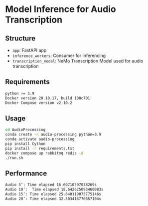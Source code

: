 # Model Inference for Audio Transcription

## Structure

- `app`: FastAPI app
- `inference_workers`: Consumer for inferencing
- `transcription_model`: NeMo Transcription Model used for audio transcription

## Requirements

```bash
python >= 3.9
Docker version 20.10.17, build 100c701
Docker Compose version v2.10.2
```

## Usage
```bash
cd AudioProcessing
conda create -n audio-processing python=3.9
conda activate audio-processing
pip install Cython
pip install -r requirements.txt
docker compose up rabbitmq redis -d
./run.sh
```

## Performance
```bash
Audio 5’: Time elapsed 16.60710597038269s
Audio 10’:  Time elapsed 18.642625093460083s
Audio 15’: Time elapsed 25.640119075775146s
Audio 20’: Time elapsed 32.503416776657104s
```